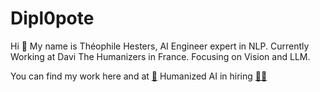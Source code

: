 # Dipl0pote

Hi 👋
My name is Théophile Hesters, AI Engineer expert in NLP.
Currently Working at Davi The Humanizers in France.
Focusing on Vision and LLM. 

You can find my work here and at [🤗](https://huggingface.co/Dipl0)
Humanized AI in hiring [🧑‍🎓]([https://huggingface.co/Dipl0](https://www.tandfonline.com/doi/full/10.1080/09585192.2024.2440784))


